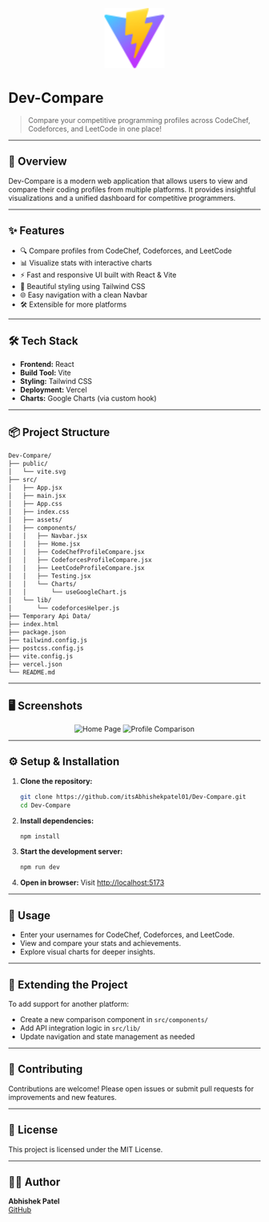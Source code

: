 
<p align="center">
  <img src="public/vite.svg" alt="Dev-Compare Logo" width="120"/>
</p>

# Dev-Compare

> Compare your competitive programming profiles across CodeChef, Codeforces, and LeetCode in one place!

---

## 🚀 Overview
Dev-Compare is a modern web application that allows users to view and compare their coding profiles from multiple platforms. It provides insightful visualizations and a unified dashboard for competitive programmers.

---

## ✨ Features
- 🔍 Compare profiles from CodeChef, Codeforces, and LeetCode
- 📊 Visualize stats with interactive charts
- ⚡ Fast and responsive UI built with React & Vite
- 🎨 Beautiful styling using Tailwind CSS
- 🌐 Easy navigation with a clean Navbar
- 🛠 Extensible for more platforms

---

## 🛠 Tech Stack
- **Frontend:** React
- **Build Tool:** Vite
- **Styling:** Tailwind CSS
- **Deployment:** Vercel
- **Charts:** Google Charts (via custom hook)

---

## 📦 Project Structure
```
Dev-Compare/
├── public/
│   └── vite.svg
├── src/
│   ├── App.jsx
│   ├── main.jsx
│   ├── App.css
│   ├── index.css
│   ├── assets/
│   ├── components/
│   │   ├── Navbar.jsx
│   │   ├── Home.jsx
│   │   ├── CodeChefProfileCompare.jsx
│   │   ├── CodeforcesProfileCompare.jsx
│   │   ├── LeetCodeProfileCompare.jsx
│   │   ├── Testing.jsx
│   │   └── Charts/
│   │       └── useGoogleChart.js
│   └── lib/
│       └── codeforcesHelper.js
├── Temporary Api Data/
├── index.html
├── package.json
├── tailwind.config.js
├── postcss.config.js
├── vite.config.js
├── vercel.json
└── README.md
```

---

## 🖥️ Screenshots
<p align="center">
  <img src="https://placehold.co/600x400?text=Home+Page" alt="Home Page"/>
  <img src="https://placehold.co/600x400?text=Profile+Comparison" alt="Profile Comparison"/>
</p>

---

## ⚙️ Setup & Installation
1. **Clone the repository:**
	```bash
	git clone https://github.com/itsAbhishekpatel01/Dev-Compare.git
	cd Dev-Compare
	```
2. **Install dependencies:**
	```bash
	npm install
	```
3. **Start the development server:**
	```bash
	npm run dev
	```
4. **Open in browser:**
	Visit [http://localhost:5173](http://localhost:5173)

---

## 📝 Usage
- Enter your usernames for CodeChef, Codeforces, and LeetCode.
- View and compare your stats and achievements.
- Explore visual charts for deeper insights.

---

## 🧩 Extending the Project
To add support for another platform:
- Create a new comparison component in `src/components/`
- Add API integration logic in `src/lib/`
- Update navigation and state management as needed

---

## 🤝 Contributing
Contributions are welcome! Please open issues or submit pull requests for improvements and new features.

---

## 📄 License
This project is licensed under the MIT License.

---

## 🙋‍♂️ Author
**Abhishek Patel**  
[GitHub](https://github.com/itsAbhishekpatel01)
